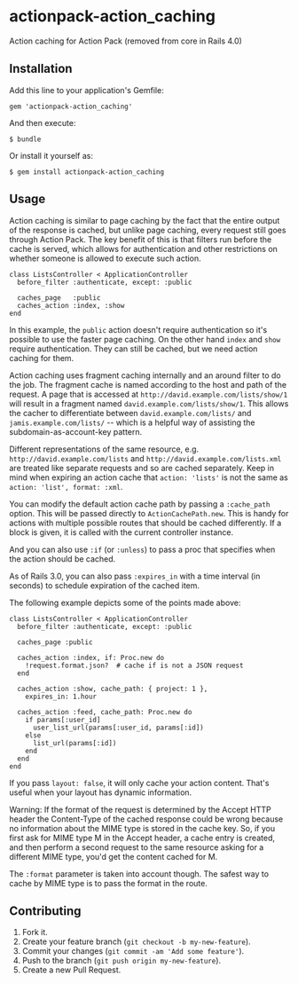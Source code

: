 actionpack-action_caching
=========================

Action caching for Action Pack (removed from core in Rails 4.0)

Installation
------------

Add this line to your application's Gemfile:

    gem 'actionpack-action_caching'

And then execute:

    $ bundle

Or install it yourself as:

    $ gem install actionpack-action_caching

Usage
-----

Action caching is similar to page caching by the fact that the entire
output of the response is cached, but unlike page caching, every
request still goes through Action Pack. The key benefit of this is
that filters run before the cache is served, which allows for
authentication and other restrictions on whether someone is allowed
to execute such action.

    class ListsController < ApplicationController
      before_filter :authenticate, except: :public

      caches_page   :public
      caches_action :index, :show
    end

In this example, the `public` action doesn't require authentication
so it's possible to use the faster page caching. On the other hand
`index` and `show` require authentication. They can still be cached,
but we need action caching for them.

Action caching uses fragment caching internally and an around
filter to do the job. The fragment cache is named according to
the host and path of the request. A page that is accessed at
`http://david.example.com/lists/show/1` will result in a fragment named
`david.example.com/lists/show/1`. This allows the cacher to
differentiate between `david.example.com/lists/` and
`jamis.example.com/lists/` -- which is a helpful way of assisting
the subdomain-as-account-key pattern.

Different representations of the same resource, e.g.
`http://david.example.com/lists` and
`http://david.example.com/lists.xml`
are treated like separate requests and so are cached separately.
Keep in mind when expiring an action cache that
`action: 'lists'` is not the same as
`action: 'list', format: :xml`.

You can modify the default action cache path by passing a
`:cache_path` option. This will be passed directly to
`ActionCachePath.new`. This is handy for actions with
multiple possible routes that should be cached differently. If a
block is given, it is called with the current controller instance.

And you can also use `:if` (or `:unless`) to pass a
proc that specifies when the action should be cached.

As of Rails 3.0, you can also pass `:expires_in` with a time
interval (in seconds) to schedule expiration of the cached item.

The following example depicts some of the points made above:

    class ListsController < ApplicationController
      before_filter :authenticate, except: :public

      caches_page :public

      caches_action :index, if: Proc.new do
        !request.format.json?  # cache if is not a JSON request
      end

      caches_action :show, cache_path: { project: 1 },
        expires_in: 1.hour

      caches_action :feed, cache_path: Proc.new do
        if params[:user_id]
          user_list_url(params[:user_id, params[:id])
        else
          list_url(params[:id])
        end
      end
    end

If you pass `layout: false`, it will only cache your action
content. That's useful when your layout has dynamic information.

Warning: If the format of the request is determined by the Accept HTTP
header the Content-Type of the cached response could be wrong because
no information about the MIME type is stored in the cache key. So, if
you first ask for MIME type M in the Accept header, a cache entry is
created, and then perform a second request to the same resource asking
for a different MIME type, you'd get the content cached for M.

The `:format` parameter is taken into account though. The safest
way to cache by MIME type is to pass the format in the route.

Contributing
------------

1. Fork it.
2. Create your feature branch (`git checkout -b my-new-feature`).
3. Commit your changes (`git commit -am 'Add some feature'`).
4. Push to the branch (`git push origin my-new-feature`).
5. Create a new Pull Request.
